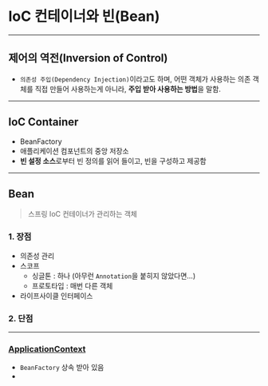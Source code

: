 # IoC 컨테이너와 빈(Bean)
---
## 제어의 역전(Inversion of Control)
- `의존성 주입(Dependency Injection)`이라고도 하며, 어떤 객체가 사용하는 의존 객체를 직접 만들어 사용하는게 아니라, **주입 받아 사용하는 방법**을 말함.
---
## IoC Container
- BeanFactory
- 애플리케이션 컴포넌트의 중앙 저장소
- **빈 설정 소스**로부터 빈 정의를 읽어 들이고, 빈을 구성하고 제공함

---
## Bean
> 스프링 IoC 컨테이너가 관리하는 객체

### 1. 장점
- 의존성 관리
- 스코프
	- 싱글톤 : 하나 (아무런 `Annotation`을 붙히지 않았다면...)
	- 프로토타입 : 매번 다른 객체
- 라이프사이클 인터페이스


### 2. 단점


---
### [ApplicationContext](https://docs.spring.io/spring/docs/current/javadoc-api/org/springframework/context/ApplicationContext.html)
- `BeanFactory` 상속 받아 있음
- 
